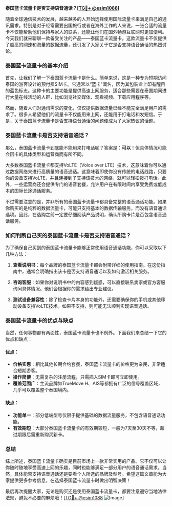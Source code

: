**泰国蓝卡流量卡是否支持语音通话？[[TG💪+ @esim1088](https://t.me/s/esim1088)]**

随着全球通信技术的发展，越来越多的人开始选择使用国际流量卡来满足自己的通讯需求。特别是对于经常需要出国旅行或者在海外工作的人来说，一张合适的流量卡不仅能帮助他们保持与家人的联系，还能让他们在国外畅游互联网时更加便利。今天我们就来聊聊一款备受关注的产品——泰国蓝卡流量卡。这款流量卡不仅提供了超高的网速和海量的数据流量，还引发了大家关于它是否支持语音通话的热烈讨论。

### 泰国蓝卡流量卡的基本介绍

首先，让我们了解一下泰国蓝卡流量卡是什么。简单来说，这是一种专为短期访问泰国的游客设计的预付费SIM卡。它通常以“蓝卡”闻名，因为其包装盒上印有醒目的蓝色标志。这种卡的主要功能是提供高速上网服务，适合那些需要在泰国期间进行大量在线活动的人群，比如浏览社交媒体、观看视频、下载应用程序等。

然而，随着人们对通讯需求的变化，仅仅提供数据流量已经不能完全满足用户的需求了。很多人希望他们的流量卡不仅能用来上网，还能用于打电话和发短信。于是，关于泰国蓝卡流量卡是否支持语音通话的问题便成为了大家热议的话题。

### 泰国蓝卡流量卡是否支持语音通话？

那么，泰国蓝卡流量卡到底能不能用来打电话呢？答案是：**可以**！但具体情况可能会因卡的具体类型和运营商而有所不同。

大多数泰国蓝卡流量卡都支持VoLTE（Voice over LTE）技术，这意味着你可以通过数据网络来进行高质量的语音通话。这意味着即使你没有传统的电话线路，只要你的设备支持VoLTE，并且连接到了支持该技术的网络，就可以轻松拨打电话。此外，一些运营商还会提供专门的语音套餐，允许用户在有限时间内享受免费或低成本的国际长途通话服务。

不过需要注意的是，并非所有的泰国蓝卡流量卡都具备完整的语音通话功能。如果你购买的是纯粹的数据流量卡，可能只支持基本的数据传输服务，而没有语音通话选项。因此，在选购之前一定要仔细阅读产品说明，确认所购卡片是否包含语音通话服务。

### 如何判断自己买的泰国蓝卡流量卡是否支持语音通话？

为了确保自己买到的泰国蓝卡流量卡能够正常使用语音通话功能，你可以采取以下几种方法：

1. **查看说明书**：每个品牌的泰国蓝卡流量卡都会附带详细的使用指南。在这份指南中，通常会明确指出该卡是否支持语音通话以及如何激活相关服务。
   
2. **咨询客服**：如果你对说明书中的内容感到疑惑，可以直接联系卖家或官方客服询问具体情况。他们会根据你的需求给出专业建议。

3. **测试设备兼容性**：除了检查卡片本身的功能外，还需要确保你的手机或其他移动设备支持VoLTE技术。如果不支持，则可能无法顺利实现语音通话。

### 泰国蓝卡流量卡的优点与缺点

当然，任何事物都有两面性，泰国蓝卡流量卡也不例外。下面我们来总结一下它的优点和缺点：

#### 优点：
- **价格实惠**：相比其他长期合约套餐，泰国蓝卡流量卡的价格更为亲民，非常适合短期游客。
- **操作简便**：无需复杂的注册流程，只需插入SIM卡即可立即使用。
- **覆盖范围广**：主流品牌如TrueMove H、AIS等都拥有广泛的信号覆盖区域，几乎可以覆盖整个泰国境内。

#### 缺点：
- **功能单一**：部分低端型号仅限于提供基础的数据流量服务，不包含语音通话功能。
- **有效期短**：大部分泰国蓝卡流量卡的有效期较短，一般为7天至30天不等，超过期限后需重新购买新卡。

### 总结

综上所述，泰国蓝卡流量卡确实是目前市场上一款非常实用的产品。它不仅可以让你随时随地享受高速上网的乐趣，同时也能够满足一部分用户的语音通话需求。当然，具体能否支持语音通话还是要看个人所选的品牌及型号。希望这篇文章能为大家提供更多参考信息，在选择泰国蓝卡流量卡时做出明智决策！

最后再次提醒大家，无论是购买还是使用泰国蓝卡流量卡，都要注意遵守当地法律法规，避免不必要的麻烦哦！[[TG💪+ @esim1088](https://t.me/s/esim1088) ![Image](https://i.postimg.cc/4NQfJmqS/Snipaste-2025-05-13-00-14-12.png)]